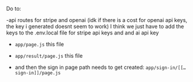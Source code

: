 Do to:

-api routes for stripe and openai (idk if there is a cost for openai api keys, the key i generated doesnt seem to work) I think we just have to add the keys to the .env.local file for stripe api keys and and ai api key

- `app/page.js` this file

- `app/result/page.js` this file 

- and then the sign in page path needs to get created: `app/sign-in/[[…sign-in]]/page.js`

